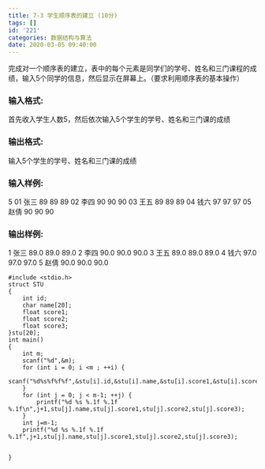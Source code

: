 ```yaml
---
title: 7-3 学生顺序表的建立 (10分)
tags: []
id: '221'
categories: 数据结构与算法
date: 2020-03-05 09:40:00
---
```


完成对一个顺序表的建立，表中的每个元素是同学们的学号、姓名和三门课程的成绩，输入5个同学的信息，然后显示在屏幕上。（要求利用顺序表的基本操作）

### 输入格式:

首先收入学生人数5，然后依次输入5个学生的学号、姓名和三门课的成绩

### 输出格式:

输入5个学生的学号、姓名和三门课的成绩

### 输入样例:

5 01 张三 89 89 89 02 李四 90 90 90 03 王五 89 89 89 04 钱六 97 97 97 05 赵倩 90 90 90

### 输出样例:

1 张三 89.0 89.0 89.0 2 李四 90.0 90.0 90.0 3 王五 89.0 89.0 89.0 4 钱六 97.0 97.0 97.0 5 赵倩 90.0 90.0 90.0

```
#include <stdio.h>
struct STU
{
    int id;
    char name[20];
    float score1;
    float score2;
    float score3;
}stu[20];
int main()
{
    int m;
    scanf("%d",&m);
    for (int i = 0; i <m ; ++i) {
        scanf("%d%s%f%f%f",&stu[i].id,&stu[i].name,&stu[i].score1,&stu[i].score2,&stu[i].score3);
    }
    for (int j = 0; j < m-1; ++j) {
        printf("%d %s %.1f %.1f %.1f\n",j+1,stu[j].name,stu[j].score1,stu[j].score2,stu[j].score3);
    }
    int j=m-1;
    printf("%d %s %.1f %.1f %.1f",j+1,stu[j].name,stu[j].score1,stu[j].score2,stu[j].score3);
        

}

```